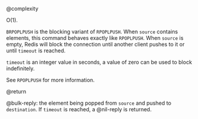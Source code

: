@complexity

O(1).

`BRPOPLPUSH` is the blocking variant of `RPOPLPUSH`. When `source`
contains elements, this command behaves exactly like `RPOPLPUSH`.  When
`source` is empty, Redis will block the connection until another client
pushes to it or until `timeout` is reached.

`timeout` is an integer value in seconds, a value of zero can be used
to block indefinitely.

See `RPOPLPUSH` for more information.

@return

@bulk-reply: the element being popped from `source` and pushed to
`destination`. If `timeout` is reached, a @nil-reply is returned.
